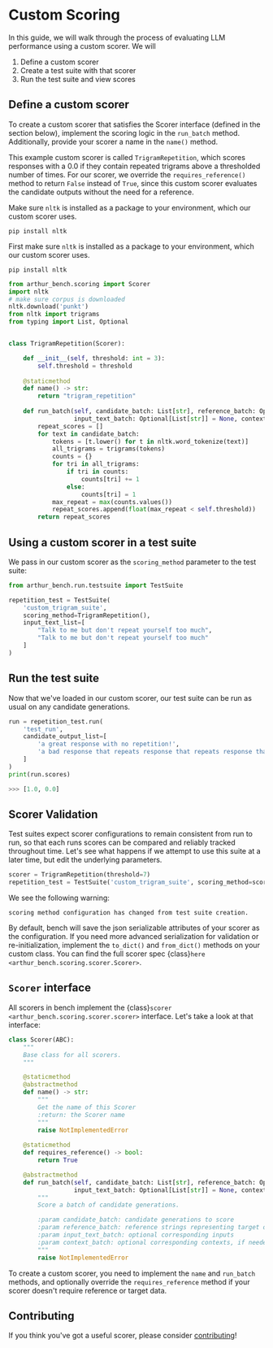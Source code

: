 # Custom Scoring

In this guide, we will walk through the process of evaluating LLM performance using a custom scorer. We will

1) Define a custom scorer
2) Create a test suite with that scorer
3) Run the test suite and view scores


## Define a custom scorer

To create a custom scorer that satisfies the Scorer interface (defined in the section below), implement the scoring logic in the `run_batch` method. Additionally, provide your scorer a name in the `name()` method. 

This example custom scorer is called `TrigramRepetition`, which scores responses with a 0.0 if they contain repeated trigrams above a thresholded number of times. For our scorer, we override the `requires_reference()` method to return `False` instead of `True`, since this custom scorer evaluates the candidate outputs without the need for a reference.

Make sure `nltk` is installed as a package to your environment, which our custom scorer uses.

```
pip install nltk
```

First make sure `nltk` is installed as a package to your environment, which our custom scorer uses.

```
pip install nltk
```

```python
from arthur_bench.scoring import Scorer
import nltk
# make sure corpus is downloaded
nltk.download('punkt')
from nltk import trigrams
from typing import List, Optional


class TrigramRepetition(Scorer):

    def __init__(self, threshold: int = 3):
        self.threshold = threshold
    
    @staticmethod
    def name() -> str:
        return "trigram_repetition"
    
    def run_batch(self, candidate_batch: List[str], reference_batch: Optional[List[str]] = None,
                  input_text_batch: Optional[List[str]] = None, context_batch: Optional[List[str]] = None) -> List[float]:
        repeat_scores = []
        for text in candidate_batch:
            tokens = [t.lower() for t in nltk.word_tokenize(text)]
            all_trigrams = trigrams(tokens)
            counts = {}
            for tri in all_trigrams:
                if tri in counts:
                    counts[tri] += 1
                else:
                    counts[tri] = 1
            max_repeat = max(counts.values())
            repeat_scores.append(float(max_repeat < self.threshold))
        return repeat_scores
```

## Using a custom scorer in a test suite


We pass in our custom scorer as the `scoring_method` parameter to the test suite:

```python
from arthur_bench.run.testsuite import TestSuite

repetition_test = TestSuite(
    'custom_trigram_suite', 
    scoring_method=TrigramRepetition(), 
    input_text_list=[
        "Talk to me but don't repeat yourself too much", 
        "Talk to me but don't repeat yourself too much"
    ]
)   
```

## Run the test suite

Now that we've loaded in our custom scorer, our test suite can be run as usual on any candidate generations.

```python
run = repetition_test.run(
    'test_run', 
    candidate_output_list=[
        'a great response with no repetition!', 
        'a bad response that repeats response that repeats response that repeats response that repeats'
    ]
)
print(run.scores)
```

```python
>>> [1.0, 0.0]
```

## Scorer Validation

Test suites expect scorer configurations to remain consistent from run to run, so that each runs scores can be compared and reliably tracked throughout time. Let's see what happens if we attempt to use this suite at a later time, but edit the underlying parameters.

```python
scorer = TrigramRepetition(threshold=7)
repetition_test = TestSuite('custom_trigram_suite', scoring_method=scorer)
```

We see the following warning:

```
scoring method configuration has changed from test suite creation.
```

By default, bench will save the json serializable attributes of your scorer as the configuration. If you need more advanced serialization for validation or re-initialization, implement the `to_dict()` and `from_dict()` methods on your custom class. You can find the full scorer spec {class}`here <arthur_bench.scoring.scorer.Scorer>`.

## `Scorer` interface

All scorers in bench implement the {class}`scorer <arthur_bench.scoring.scorer.scorer>` interface. Let's take a look at that interface:
```python
class Scorer(ABC):
    """
    Base class for all scorers.     
    """

    @staticmethod
    @abstractmethod
    def name() -> str:
        """
        Get the name of this Scorer
        :return: the Scorer name
        """
        raise NotImplementedError
    
    @staticmethod
    def requires_reference() -> bool:
        return True

    @abstractmethod
    def run_batch(self, candidate_batch: List[str], reference_batch: Optional[List[str]] = None,
                  input_text_batch: Optional[List[str]] = None, context_batch: Optional[List[str]] = None) -> List[float]:
        """
        Score a batch of candidate generations.

        :param candidate_batch: candidate generations to score
        :param reference_batch: reference strings representing target outputs
        :param input_text_batch: optional corresponding inputs
        :param context_batch: optional corresponding contexts, if needed by scorer 
        """
        raise NotImplementedError
```
To create a custom scorer, you need to implement the `name` and `run_batch` methods, and optionally override the `requires_reference` method if your scorer doesn't require reference or target data.

## Contributing

If you think you've got a useful scorer, please consider [contributing](contributing.md)!
